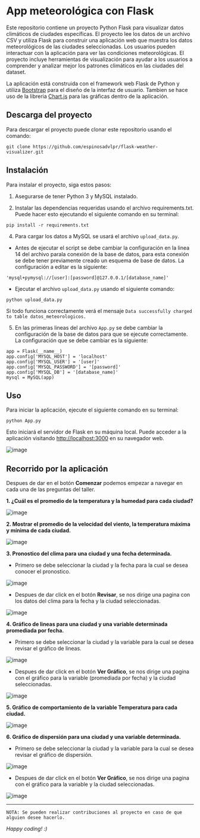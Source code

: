 # App meteorológica con Flask

Este repositorio contiene un proyecto Python Flask para visualizar datos climáticos de ciudades específicas.
El proyecto lee los datos de un archivo CSV y utiliza Flask para construir una aplicación web que muestra los datos meteorológicos de las ciudades seleccionadas. Los usuarios pueden interactuar con la aplicación para ver las condiciones meteorológicas. El proyecto incluye herramientas de visualización para ayudar a los usuarios a comprender y analizar mejor los patrones climáticos en las ciudades del dataset.

La aplicación está construida con el framework web Flask de Python y utiliza [Bootstrap](https://getbootstrap.com/) para el diseño de la interfaz de usuario.
Tambien se hace uso de la libreria [Chart.js](https://www.chartjs.org/) para las gráficas dentro de la aplicación.

## Descarga del proyecto

Para descargar el proyecto puede clonar este repositorio usando el comando:

```
git clone https://github.com/espinosadvlpr/flask-weather-visualizer.git
```

## Instalación

Para instalar el proyecto, siga estos pasos:

1. Asegurarse de tener Python 3 y MySQL instalado.

3. Instalar las dependencias requeridas usando el archivo requirements.txt. 
Puede hacer esto ejecutando el siguiente comando en su terminal:

```
pip install -r requirements.txt
```

4. Para cargar los datos a MySQL se usará el archivo `upload_data.py`. 
- Antes de ejecutar el script se debe cambiar la configuración en la linea 14 del archivo parala conexión de la base de datos, para esta conexión se debe tener previamente creado un esquema de base de datos. La configuración a editar es la siguiente:
```
'mysql+pymysql://[user]:[password]@127.0.0.1/[database_name]'
```
- Ejecutar el archivo `upload_data.py` usando el siguiente comando:

```
python upload_data.py
```
Si todo funciona correctamente verá el mensaje `Data successfully charged to table datos_meteorologicos.`

5. En las primeras lineas del archivo `App.py` se debe cambiar la configuración de la base de datos para que se ejecute correctamente. La configuración que se debe cambiar es la siguiente:

```
app = Flask(__name__)
app.config['MYSQL_HOST'] = 'localhost'
app.config['MYSQL_USER'] = '[user]'
app.config['MYSQL_PASSWORD'] = '[password]'
app.config['MYSQL_DB'] = '[database_name]'
mysql = MySQL(app)
```

## Uso

Para iniciar la aplicación, ejecute el siguiente comando en su terminal:

```
python App.py
```

Esto iniciará el servidor de Flask en su máquina local. 
Puede acceder a la aplicación visitando <http://localhost:3000> en su navegador web.

![image](https://user-images.githubusercontent.com/38819699/233885834-e2603e4c-7c3a-42aa-a3f3-647ed36609f8.png)

## Recorrido por la aplicación

Despues de dar en el botón **Comenzar** podemos empezar a navegar en cada una de las preguntas del taller.

**1. ¿Cuál es el promedio de la temperatura y la humedad para cada ciudad?**

![image](https://user-images.githubusercontent.com/38819699/233886407-718ae43c-1e5f-4064-ac4f-510a59ca616d.png)

**2. Mostrar el promedio de la velocidad del viento, la temperatura máxima y mínima de cada ciudad.**

![image](https://user-images.githubusercontent.com/38819699/233886471-576e194d-af41-405e-8496-ae13faaeae37.png)

**3. Pronostico del clima para una ciudad y una fecha determinada.**
- Primero se debe seleccionar la ciudad y la fecha para la cual se desea conocer el pronostico.

![image](https://user-images.githubusercontent.com/38819699/233886576-c8d63eeb-9c2c-4fb7-a958-ef5ce4b36497.png)

- Despues de dar click en el botón **Revisar**, se nos dirige una pagina con los datos del clima para la fecha y la ciudad seleccionadas.

![image](https://user-images.githubusercontent.com/38819699/233887100-97c70f8c-de81-4f82-98e6-06790d911f79.png)

**4. Gráfico de lineas para una ciudad y una variable determinada promediada por fecha.**
- Primero se debe seleccionar la ciudad y la variable para la cual se desea revisar el gráfico de lineas.

![image](https://user-images.githubusercontent.com/38819699/234748329-76a9a5e3-c448-4e93-b1d7-2ae1ab25c3f1.png)

- Despues de dar click en el botón **Ver Gráfico**, se nos dirige una pagina con el gráfico para la variable (promediada por fecha) y la ciudad seleccionadas.

![image](https://user-images.githubusercontent.com/38819699/233887854-68696b6b-b353-4989-8787-05cad314fa47.png)

**5. Gráfico de comportamiento de la variable Temperatura para cada ciudad.**

![image](https://user-images.githubusercontent.com/38819699/233888588-fbb126de-bed1-41b4-9231-ce812123a62d.png)

**6. Gráfico de dispersión para una ciudad y una variable determinada.**
- Primero se debe seleccionar la ciudad y la variable para la cual se desea revisar el gráfico de dispersión.

![image](https://user-images.githubusercontent.com/38819699/234748812-56c4a5b3-05bc-4d2c-a98c-f7326d94df2a.png)

- Despues de dar click en el botón **Ver Gráfico**, se nos dirige una pagina con el gráfico para la variable y la ciudad seleccionadas.

![image](https://user-images.githubusercontent.com/38819699/234748992-f722f061-725e-4cc1-9f97-4fe1892ac036.png)

---
`
NOTA: Se pueden realizar contribuciones al proyecto en caso de que alguien desee hacerlo.
`

*Happy coding! :)*
